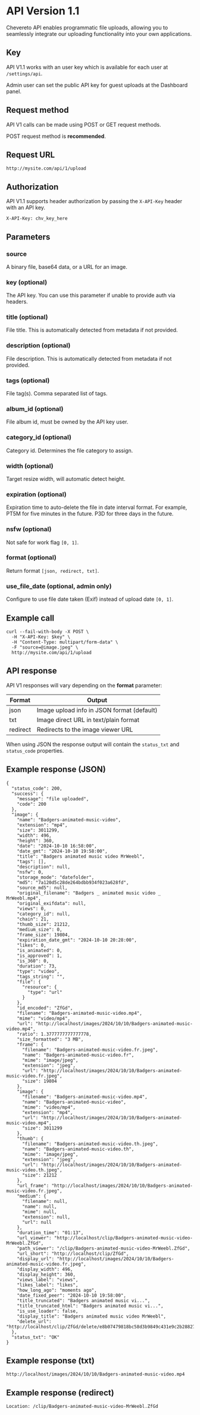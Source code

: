 # API Version 1.1

Chevereto API enables programmatic file uploads, allowing you to seamlessly integrate our uploading functionality into your own applications.

## Key

API V1.1 works with an user key which is available for each user at `/settings/api`.

Admin user can set the public API key for guest uploads at the Dashboard panel.

## Request method

API V1 calls can be made using POST or GET request methods.

POST request method is **recommended**.

## Request URL

```
http://mysite.com/api/1/upload
```

## Authorization

API V1.1 supports header authorization by passing the `X-API-Key` header with an API key.

```
X-API-Key: chv_key_here
```

## Parameters

### source

A binary file, base64 data, or a URL for an image.

### key (optional)

The API key. You can use this parameter if unable to provide auth via headers.

### title (optional)

File title. This is automatically detected from metadata if not provided.

### description (optional)

File description. This is automatically detected from metadata if not provided.

### tags (optional)

File tag(s). Comma separated list of tags.

### album_id (optional)

File album id, must be owned by the API key user.

### category_id (optional)

Category id. Determines the file category to assign.

### width (optional)

Target resize width, will automatic detect height.

### expiration (optional)

Expiration time to auto-delete the file in date interval format. For example, PT5M for five minutes in the future. P3D for three days in the future.

### nsfw (optional)

Not safe for work flag `[0, 1]`.

### format (optional)

Return format `[json, redirect, txt]`.

### use_file_date (optional, admin only)

Configure to use file date taken (Exif) instead of upload date `[0, 1]`.

## Example call

```
curl --fail-with-body -X POST \
  -H "X-API-Key: $key" \
  -H "Content-Type: multipart/form-data" \
  -F "source=@image.jpeg" \
  http://mysite.com/api/1/upload
```

## API response

API V1 responses will vary depending on the **format** parameter:

| Format   | Output                                     |
| -------- | ------------------------------------------ |
| json     | Image upload info in JSON format (default) |
| txt      | Image direct URL in text/plain format      |
| redirect | Redirects to the image viewer URL          |

When using JSON the response output will contain the `status_txt` and `status_code` properties.

## Example response (JSON)

```
{
  "status_code": 200,
  "success": {
    "message": "file uploaded",
    "code": 200
  },
  "image": {
    "name": "Badgers-animated-music-video",
    "extension": "mp4",
    "size": 3011299,
    "width": 496,
    "height": 360,
    "date": "2024-10-10 16:58:00",
    "date_gmt": "2024-10-10 19:58:00",
    "title": "Badgers animated music video MrWeebl",
    "tags": [],
    "description": null,
    "nsfw": 0,
    "storage_mode": "datefolder",
    "md5": "7a120d5c28de264bdbb934f023a628fd",
    "source_md5": null,
    "original_filename": "Badgers _ animated music video _ MrWeebl.mp4",
    "original_exifdata": null,
    "views": 0,
    "category_id": null,
    "chain": 21,
    "thumb_size": 21212,
    "medium_size": 0,
    "frame_size": 19804,
    "expiration_date_gmt": "2024-10-10 20:28:00",
    "likes": 0,
    "is_animated": 0,
    "is_approved": 1,
    "is_360": 0,
    "duration": 73,
    "type": "video",
    "tags_string": "",
    "file": {
      "resource": {
        "type": "url"
      }
    },
    "id_encoded": "ZfGd",
    "filename": "Badgers-animated-music-video.mp4",
    "mime": "video/mp4",
    "url": "http://localhost/images/2024/10/10/Badgers-animated-music-video.mp4",
    "ratio": 1.3777777777777778,
    "size_formatted": "3 MB",
    "frame": {
      "filename": "Badgers-animated-music-video.fr.jpeg",
      "name": "Badgers-animated-music-video.fr",
      "mime": "image/jpeg",
      "extension": "jpeg",
      "url": "http://localhost/images/2024/10/10/Badgers-animated-music-video.fr.jpeg",
      "size": 19804
    },
    "image": {
      "filename": "Badgers-animated-music-video.mp4",
      "name": "Badgers-animated-music-video",
      "mime": "video/mp4",
      "extension": "mp4",
      "url": "http://localhost/images/2024/10/10/Badgers-animated-music-video.mp4",
      "size": 3011299
    },
    "thumb": {
      "filename": "Badgers-animated-music-video.th.jpeg",
      "name": "Badgers-animated-music-video.th",
      "mime": "image/jpeg",
      "extension": "jpeg",
      "url": "http://localhost/images/2024/10/10/Badgers-animated-music-video.th.jpeg",
      "size": 21212
    },
    "url_frame": "http://localhost/images/2024/10/10/Badgers-animated-music-video.fr.jpeg",
    "medium": {
      "filename": null,
      "name": null,
      "mime": null,
      "extension": null,
      "url": null
    },
    "duration_time": "01:13",
    "url_viewer": "http://localhost/clip/Badgers-animated-music-video-MrWeebl.ZfGd",
    "path_viewer": "/clip/Badgers-animated-music-video-MrWeebl.ZfGd",
    "url_short": "http://localhost/clip/ZfGd",
    "display_url": "http://localhost/images/2024/10/10/Badgers-animated-music-video.fr.jpeg",
    "display_width": 496,
    "display_height": 360,
    "views_label": "views",
    "likes_label": "likes",
    "how_long_ago": "moments ago",
    "date_fixed_peer": "2024-10-10 19:58:00",
    "title_truncated": "Badgers animated music vi...",
    "title_truncated_html": "Badgers animated music vi...",
    "is_use_loader": false,
    "display_title": "Badgers animated music video MrWeebl",
    "delete_url": "http://localhost/clip/ZfGd/delete/e8b07479818bc58d3b9849c431e9c2b28827ccce7809ed4f"
  },
  "status_txt": "OK"
}
```

## Example response (txt)

```
http://localhost/images/2024/10/10/Badgers-animated-music-video.mp4
```

## Example response (redirect)

```
Location: /clip/Badgers-animated-music-video-MrWeebl.ZfGd
```
